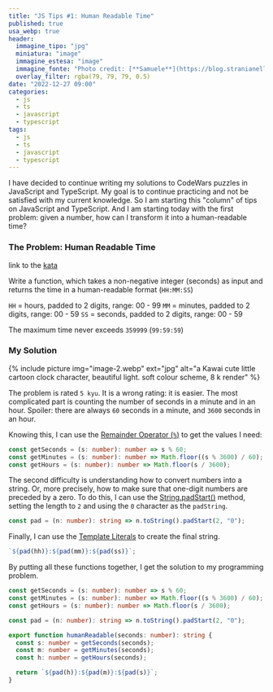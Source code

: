 ```yaml
---
title: "JS Tips #1: Human Readable Time"
published: true
usa_webp: true
header:
  immagine_tipo: "jpg"
  miniatura: "image"
  immagine_estesa: "image"
  immagine_fonte: "Photo credit: [**Samuele**](https://blog.stranianelli.com/)"
  overlay_filter: rgba(79, 79, 79, 0.5)
date: "2022-12-27 09:00"
categories:
  - js
  - ts
  - javascript
  - typescript
tags:
  - js
  - ts
  - javascript
  - typescript
---
```


I have decided to continue writing my solutions to CodeWars puzzles in JavaScript and TypeScript. My goal is to continue practicing and not be satisfied with my current knowledge. So I am starting this "column" of tips on JavaScript and TypeScript. And I am starting today with the first problem: given a number, how can I transform it into a human-readable time?

### The Problem: Human Readable Time

link to the [kata](https://www.codewars.com/kata/52685f7382004e774f0001f7)

Write a function, which takes a non-negative integer (seconds) as input and returns the time in a human-readable format (`HH:MM:SS`)

`HH` = hours, padded to 2 digits, range: 00 - 99
`MM` = minutes, padded to 2 digits, range: 00 - 59
`SS` = seconds, padded to 2 digits, range: 00 - 59

The maximum time never exceeds `359999` (`99:59:59`)

### My Solution

{% include picture img="image-2.webp" ext="jpg" alt="a Kawai cute little cartoon clock character, beautiful light. soft colour scheme, 8 k render" %}

The problem is rated `5 kyu`. It is a wrong rating: it is easier. The most complicated part is counting the number of seconds in a minute and in an hour. Spoiler: there are always `60` seconds in a minute, and `3600` seconds in an hour.

Knowing this, I can use the [Remainder Operator (`%`)](https://developer.mozilla.org/en-US/docs/Web/JavaScript/Reference/Operators/Remainder) to get the values I need:

```ts
const getSeconds = (s: number): number => s % 60;
const getMinutes = (s: number): number => Math.floor((s % 3600) / 60);
const getHours = (s: number): number => Math.floor(s / 3600);
```

The second difficulty is understanding how to convert numbers into a string. Or, more precisely, how to make sure that one-digit numbers are preceded by a zero. To do this, I can use the [String.padStart()](https://developer.mozilla.org/en-US/docs/Web/JavaScript/Reference/Global_Objects/String/padStart) method, setting the length to `2` and using the `0` character as the `padString`.

```ts
const pad = (n: number): string => n.toString().padStart(2, "0");
```

Finally, I can use the [Template Literals](https://developer.mozilla.org/en-US/docs/Web/JavaScript/Reference/Template_literals) to create the final string.

```ts
`${pad(hh)}:${pad(mm)}:${pad(ss)}`;
```

By putting all these functions together, I get the solution to my programming problem.

```ts
const getSeconds = (s: number): number => s % 60;
const getMinutes = (s: number): number => Math.floor((s % 3600) / 60);
const getHours = (s: number): number => Math.floor(s / 3600);

const pad = (n: number): string => n.toString().padStart(2, "0");

export function humanReadable(seconds: number): string {
  const s: number = getSeconds(seconds);
  const m: number = getMinutes(seconds);
  const h: number = getHours(seconds);

  return `${pad(h)}:${pad(m)}:${pad(s)}`;
}
```
